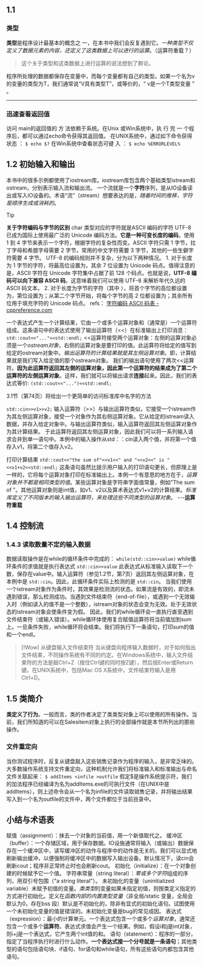 ## 1.1
### 类型
**类型**是程序设计最基本的概念之 ⼀，在本书中我们会反复遇到它。*⼀种类型不仅定义了数据元素的内容，还定义了这类数据上可以进⾏的运算*。（运算符重载？）
> 这个关于类型和这类数据上进行运算的说法想到了群论。

程序所处理的数据都保存在变量中，⽽每个变量都有⾃⼰的类型。如果⼀个名为v的变量的类型为T，我们通常说“V具有类型T”，或等价的，“ v是⼀个T类型变量 ” 。

---

### 迅速查看返回值
访问 main的返回值的 ⽅ 法依赖于系统。在Unix 或Win系统中，执 ⾏ 完 ⼀ 个程序后，都可以通过echo命令获得其返回值。
在UNIX系统中，通过如下命令获得状态 ：
`$ echo $?`
在Win系统中查看状态可键 ⼊ ：
`$ echo %ERRORLEVEL%`


## 1.2 初始输入和输出

本书中的很多示例都使用了iostream库。iostream库包含两个基础类型istream和ostream，分别表示输入流和输出流。
一个流就是一个**字符**序列，是从IO设备读出或写入IO设备的。术语“流”（stream）想要表达的是，*随着时间的推移，字符是顺序生成或消耗的*。

> [!TIP]
>  **关于字符编码与字节的区别**
>  char 类型对应的字符就是ASCII 编码的字符
>  UTF-8 已成为国际上使用最广泛的 Unicode 编码方法。**它是一种可变长度的编码**，使用 1 到 4 字节来表示一个字符，根据字符的复杂性而变。ASCII 字符只需 1 字节，拉丁字母和希腊字母需要 2 字节，常用的中文字符需要 3 字节，其他的一些生僻字符需要 4 字节。
>  UTF-8 的编码规则并不复杂，分为以下两种情况。
> 	  1.  对于长度为 1 字节的字符，将最高位设置为，其余 7 位设置为 Unicode 码点。值得注意的是，ASCII 字符在 Unicode 字符集中占据了前 128 个码点。也就是说，**UTF-8 编码可以向下兼容 ASCII 码**。这意味着我们可以使用 UTF-8 来解析年代久远的 ASCII 码文本。
> 	  2. 对于长度为字节的字符（其中 ），将首个字节的高位都设置为，第位设置为；从第二个字节开始，将每个字节的高 2 位都设置为；其余所有位用于填充字符的 Unicode 码点。
>    refs：
>     [字符编码 ](https://www.hello-algo.com/chapter_data_structure/character_encoding/#343-unicode)
>     [ASCII 码表 - cppreference.com](https://zh.cppreference.com/w/cpp/language/ascii)


一个表达式产生一个计算结果，它由一个或多个运算对象和（通常是）一个运算符组成。这条语句中的表达式使用了输出运算符（<<）在标准输出上打印消息：
`std::cout<<"..."<<std::endl;`
<<运算符接受两个运算对象：左侧的运算对象必须是一个*ostream对象*，右侧的运算对象是要打印的值。此运算符将给定的值写到给定的ostream对象中。*输出运算符的计算结果就是其左侧运算对象*。即，计算结果就是我们写入给定值的那个ostream对象。
我们的输出语句使用了两次<<运算符。**因为此运算符返回其左侧的运算对象，因此第一个运算符的结果成为了第二个运算符的左侧运算对象**。这样，我们就可以将输出请求**连接**起来。因此，我们的表达式等价:
`(std::cout<<"...")<<std::endl;`
 
3.1节（第74页）将给出一个更简单的访问标准库中名字的方法

`std::cin>>v1>>v2;`
输入运算符（>>）与输出运算符类似，它接受一个istream作为其左侧运算对象，接受一个对象作为其右侧运算对象。它从给定的istream读入数据，并存入给定对象中。与输出运算符类似，输入运算符返回其左侧运算对象作为其计算结果。
于此运算符返回其左侧运算对象，因此我们可以将一系列输入请求合并到单一语句中。本例中的输入操作从std：：cin读入两个值，并将第一个值存入v1，将第二个值存入v2。

打印计算结果
`std::cout<<"the sum of"<<v1<<" and "<<v2<<" is "<<v1+v2<<std::endl;`
这条语句虽然比提示用户输入的打印语句更长，但原理上是一样的，它将每个运算对象打印在标准输出上。本例一个有意思的地方在于，*运算对象并不都是相同类型的值*。某些运算对象是字符串字面值常量，例如"The sum of "。其他运算对象则是int值，如v1、v2以及算术表达式v1+v2的计算结果。*标准库定义了不同版本的输入输出运算符，来处理这些不同类型的运算对象*。  ---**运算符重载**

## 1.4 控制流
### 1.4.3 读取数量不定的输入数据
数据读取操作是在while的循环条件中完成的：
`while(std::cin>>value)`
while循环条件的求值就是执行表达式
`std::cin>>value`
此表达式从标准输入读取下一个数，保存在value中。输入运算符（参见1.2节，第7页）返回其左侧运算对象，在本例中是 `std::cin`。因此，此循环条件实际上检测的是 `std::cin`。
当我们使用一个istream对象作为条件时，其效果是检测流的状态。如果流是有效的，即流未遇到错误，那么检测成功。当遇到文件结束符（end-of-file），或遇到一个无效输入时（例如读入的值不是一个整数），istream对象的状态会变为无效。处于无效状态的istream对象会使条件变为假。
因此，我们的while循环会一直执行直至遇到文件结束符（或输入错误）。while循环体使用复合赋值运算符将当前值加到sum上。一旦条件失败，while循环将会结束。我们将执行下一条语句，打印sum的值和一个endl。

>[!Wow]
>从键盘输入文件结束符
当从键盘向程序输入数据时，对于如何指出文件结束，不同操作系统有不同的约定。在Windows系统中，输入文件结束符的方法是敲Ctrl+Z（按住Ctrl键的同时按Z键），然后按Enter或Return键。在UNIX系统中，包括Mac OS X系统中，文件结束符输入是用Ctrl+D。


## 1.5 类简介

**类定义了行为**。一般而言，类的作者决定了类类型对象上可以使用的所有操作。当前，我们所知道的可以在Salesitem对象上执行的全部操作就是本节所列出的那些操作。
### 文件重定向
当你测试程序时，反复从键盘敲入这些销售记录作为程序的输入，是非常乏味的。大多数操作系统支持文件重定向，这种机制允许我们将标准输入和标准输出与命名文件关联起来：
`$ addItems <infile >outfile`
假定$是操作系统提示符，我们的加法程序已经编译为名为addItems.exe的可执行文件（在UNIX中是addItems），则上述命令会从一个名为infile的文件读取销售记录，并将输出结果写入到一个名为outfile的文件中，两个文件都位于当前目录中。

## 小结与术语表
赋值（assignment）：抹去一个对象的当前值，用一个新值取代之。
缓冲区（buffer）：一个存储区域，用于保存数据。IO设施通常将输入（或输出）数据保存在一个缓冲区中，读写缓冲区的动作与程序中的动作是无关的。我们可以显式地刷新输出缓冲，以便强制将缓冲区中的数据写入输出设备。默认情况下，读cin会刷新cout；程序非正常终止时也会刷新cout。
初始化（initialize）：在一个对象创建的时候赋予它一个值。
字符串常量（string literal）：*零或多个字符*组成的序列，用双引号包围（"a string literal"）。
未初始化的变量（uninitialized variable）未赋予初值的变量。*类类型*的变量如果未指定初值，则按类定义指定的方式进行初始化。定义在*函数内部的内置类型变量*（非全局/static 变量，全局会默认为0，存在bss 段）默认是不初始化的，除非有显式的初始化语句。试图使用一个未初始化变量的值是错误的。未初始化变量是bug的常见成因。
表达式（expression）：最小的计算单元。一个表达式包含一个或多个*运算对象*，通常还包含一个或多个**运算符**。表达式求值会产生一个结果。例如，假设i和j是int对象，则i+j是一个表达式，它产生两个int值的和。
语句（statement）：程序的一部分，指定了当程序执行时进行什么动作。**一个表达式接一个分号就是一条语句**；其他类型的语句包括语句块、if语句、for语句和while语句，所有这些语句内都包含其他语句。

